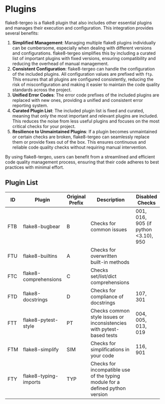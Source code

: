 # Plugins

flake8-tergeo is a flake8 plugin that also includes other essential plugins and manages their execution and configuration.
This integration provides several benefits:

1. **Simplified Management**: Managing multiple flake8 plugins individually can be cumbersome,
    especially when dealing with different versions and configurations.
    flake8-tergeo simplifies this by including a curated list of important plugins with fixed versions,
    ensuring compatibility and reducing the overhead of manual management.
2. **Consistent Configuration**: flake8-tergeo can handle the configuration of the included plugins.
    All configuration values are prefixed with `ftp`.
    This ensures that all plugins are configured consistently, reducing the risk of
    misconfiguration and making it easier to maintain the code quality standards across the project.
3. **Unified Error Codes**: The error code prefixes of the included plugins are replaced with new ones,
    providing a unified and consistent error reporting system.
4. **Curated Plugin List**: The included plugin list is fixed and curated, meaning that only the
    most important and relevant plugins are included. This reduces the noise from less useful plugins
    and focuses on the most critical checks for your project.
5. **Resilience to Unmaintained Plugins**: If a plugin becomes unmaintained or certain checks are broken,
    flake8-tergeo can seamlessly replace them or provide fixes out of the box.
    This ensures continuous and reliable code quality checks without requiring manual intervention.

By using flake8-tergeo, users can benefit from a streamlined and efficient code quality
management process, ensuring that their code adheres to best practices with minimal effort.

## Plugin List

| ID | Plugin | Original Prefix | Description | Disabled Checks |
| --- | --- | --- | --- | --- |
| FTB | flake8-bugbear | B | Checks for common issues | 001, 016, 905 (if python <3.10), 950 |
| FTU | flake8-builtins | A | Checks for overwritten built-in methods | |
| FTC | flake8-comprehensions | C | Checks set/list/dict comprehensions | |
| FTD | flake8-docstrings | D | Checks for compliance of docstrings | 107, 301 |
| FTT | flake8-pytest-style | PT | Checks common style issues or inconsistencies with pytest-based tests | 004, 005, 013, 019 |
| FTM | flake8-simplify | SIM | Checks for simplifications in your code | 116, 901 |
| FTY | flake8-typing-imports | TYP | Checks for incompatible use of the typing module for a defined python version | |
